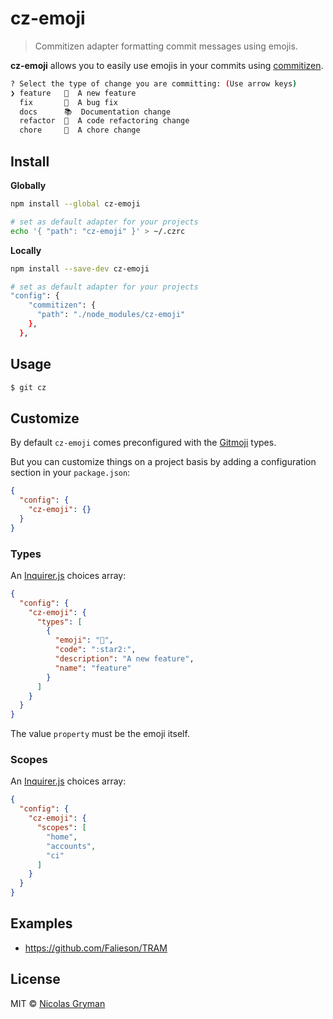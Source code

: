 # cz-emoji

> Commitizen adapter formatting commit messages using emojis.


**cz-emoji** allows you to easily use emojis in your commits using [commitizen].

```sh
? Select the type of change you are committing: (Use arrow keys)
❯ feature   🌟  A new feature
  fix       🐞  A bug fix
  docs      📚  Documentation change
  refactor  🎨  A code refactoring change
  chore     🔩  A chore change
```

## Install

__Globally__

```bash
npm install --global cz-emoji

# set as default adapter for your projects
echo '{ "path": "cz-emoji" }' > ~/.czrc
```

__Locally__

```bash
npm install --save-dev cz-emoji

# set as default adapter for your projects
"config": {
    "commitizen": {
      "path": "./node_modules/cz-emoji"
    },
  },
```

## Usage

```sh
$ git cz
```

## Customize

By default `cz-emoji` comes preconfigured with the [Gitmoji](https://gitmoji.carloscuesta.me/) types.

But you can customize things on a project basis by adding a configuration section in your `package.json`:

```json
{
  "config": {
    "cz-emoji": {}
  }
}
```

### Types

An [Inquirer.js] choices array:
```json
{
  "config": {
    "cz-emoji": {
      "types": [
        {
          "emoji": "🌟",
          "code": ":star2:",
          "description": "A new feature",
          "name": "feature"
        }
      ]
    }
  }
}
```

The value `property` must be the emoji itself.

### Scopes

An [Inquirer.js] choices array:
```json
{
  "config": {
    "cz-emoji": {
      "scopes": [
        "home",
        "accounts",
        "ci"
      ]
    }
  }
}
```

## Examples

 - https://github.com/Falieson/TRAM

## License

MIT © [Nicolas Gryman](http://ngryman.sh)


[commitizen]: https://github.com/commitizen/cz-cli
[Inquirer.js]: https://github.com/SBoudrias/Inquirer.js/
